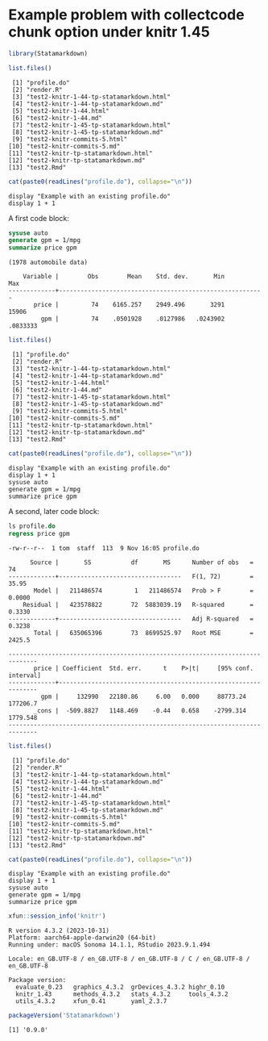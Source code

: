 Example problem with collectcode chunk option under knitr 1.45
================

``` r
library(Statamarkdown)
```

``` r
list.files()
```

     [1] "profile.do"                            
     [2] "render.R"                              
     [3] "test2-knitr-1-44-tp-statamarkdown.html"
     [4] "test2-knitr-1-44-tp-statamarkdown.md"  
     [5] "test2-knitr-1-44.html"                 
     [6] "test2-knitr-1-44.md"                   
     [7] "test2-knitr-1-45-tp-statamarkdown.html"
     [8] "test2-knitr-1-45-tp-statamarkdown.md"  
     [9] "test2-knitr-commits-5.html"            
    [10] "test2-knitr-commits-5.md"              
    [11] "test2-knitr-tp-statamarkdown.html"     
    [12] "test2-knitr-tp-statamarkdown.md"       
    [13] "test2.Rmd"                             

``` r
cat(paste0(readLines("profile.do"), collapse="\n"))
```

    display "Example with an existing profile.do"
    display 1 + 1

A first code block:

``` stata
sysuse auto
generate gpm = 1/mpg
summarize price gpm
```

    (1978 automobile data)

        Variable |        Obs        Mean    Std. dev.       Min        Max
    -------------+---------------------------------------------------------
           price |         74    6165.257    2949.496       3291      15906
             gpm |         74    .0501928    .0127986   .0243902   .0833333

``` r
list.files()
```

     [1] "profile.do"                            
     [2] "render.R"                              
     [3] "test2-knitr-1-44-tp-statamarkdown.html"
     [4] "test2-knitr-1-44-tp-statamarkdown.md"  
     [5] "test2-knitr-1-44.html"                 
     [6] "test2-knitr-1-44.md"                   
     [7] "test2-knitr-1-45-tp-statamarkdown.html"
     [8] "test2-knitr-1-45-tp-statamarkdown.md"  
     [9] "test2-knitr-commits-5.html"            
    [10] "test2-knitr-commits-5.md"              
    [11] "test2-knitr-tp-statamarkdown.html"     
    [12] "test2-knitr-tp-statamarkdown.md"       
    [13] "test2.Rmd"                             

``` r
cat(paste0(readLines("profile.do"), collapse="\n"))
```

    display "Example with an existing profile.do"
    display 1 + 1
    sysuse auto
    generate gpm = 1/mpg
    summarize price gpm

A second, later code block:

``` stata
ls profile.do
regress price gpm
```

    -rw-r--r--  1 tom  staff  113  9 Nov 16:05 profile.do

          Source |       SS           df       MS      Number of obs   =        74
    -------------+----------------------------------   F(1, 72)        =     35.95
           Model |   211486574         1   211486574   Prob > F        =    0.0000
        Residual |   423578822        72  5883039.19   R-squared       =    0.3330
    -------------+----------------------------------   Adj R-squared   =    0.3238
           Total |   635065396        73  8699525.97   Root MSE        =    2425.5

    ------------------------------------------------------------------------------
           price | Coefficient  Std. err.      t    P>|t|     [95% conf. interval]
    -------------+----------------------------------------------------------------
             gpm |     132990   22180.86     6.00   0.000     88773.24    177206.7
           _cons |  -509.8827   1148.469    -0.44   0.658    -2799.314    1779.548
    ------------------------------------------------------------------------------

``` r
list.files()
```

     [1] "profile.do"                            
     [2] "render.R"                              
     [3] "test2-knitr-1-44-tp-statamarkdown.html"
     [4] "test2-knitr-1-44-tp-statamarkdown.md"  
     [5] "test2-knitr-1-44.html"                 
     [6] "test2-knitr-1-44.md"                   
     [7] "test2-knitr-1-45-tp-statamarkdown.html"
     [8] "test2-knitr-1-45-tp-statamarkdown.md"  
     [9] "test2-knitr-commits-5.html"            
    [10] "test2-knitr-commits-5.md"              
    [11] "test2-knitr-tp-statamarkdown.html"     
    [12] "test2-knitr-tp-statamarkdown.md"       
    [13] "test2.Rmd"                             

``` r
cat(paste0(readLines("profile.do"), collapse="\n"))
```

    display "Example with an existing profile.do"
    display 1 + 1
    sysuse auto
    generate gpm = 1/mpg
    summarize price gpm

``` r
xfun::session_info('knitr')
```

    R version 4.3.2 (2023-10-31)
    Platform: aarch64-apple-darwin20 (64-bit)
    Running under: macOS Sonoma 14.1.1, RStudio 2023.9.1.494

    Locale: en_GB.UTF-8 / en_GB.UTF-8 / en_GB.UTF-8 / C / en_GB.UTF-8 / en_GB.UTF-8

    Package version:
      evaluate_0.23   graphics_4.3.2  grDevices_4.3.2 highr_0.10     
      knitr_1.43      methods_4.3.2   stats_4.3.2     tools_4.3.2    
      utils_4.3.2     xfun_0.41       yaml_2.3.7     

``` r
packageVersion('Statamarkdown')
```

    [1] '0.9.0'
